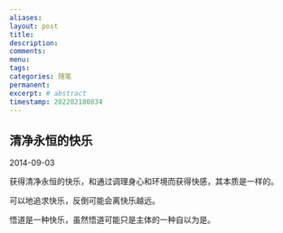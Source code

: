 ```yaml
---
aliases:
layout: post
title:
description:
comments:
menu:
tags: 
categories: 随笔
permanent: 
excerpt: # abstract
timestamp: 202202180834
---
```


## 清净永恒的快乐

2014-09-03  


获得清净永恒的快乐，和通过调理身心和环境而获得快感，其本质是一样的。  

可以地追求快乐，反倒可能会离快乐越远。

悟道是一种快乐，虽然悟道可能只是主体的一种自以为是。